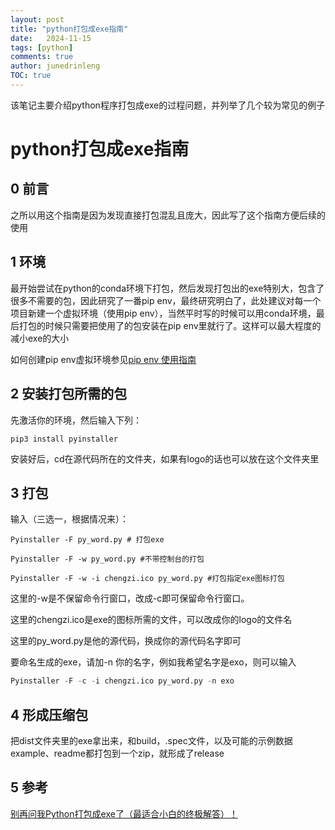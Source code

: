 ```yaml
---
layout: post
title: "python打包成exe指南"
date:   2024-11-15
tags: [python]
comments: true
author: junedrinleng
TOC: true
---
```


该笔记主要介绍python程序打包成exe的过程问题，并列举了几个较为常见的例子
<!-- more -->

# python打包成exe指南

## 0 前言

之所以用这个指南是因为发现直接打包混乱且庞大，因此写了这个指南方便后续的使用

## 1 环境

最开始尝试在python的conda环境下打包，然后发现打包出的exe特别大，包含了很多不需要的包，因此研究了一番pip env，最终研究明白了，此处建议对每一个项目新建一个虚拟环境（使用pip env），当然平时写的时候可以用conda环境，最后打包的时候只需要把使用了的包安装在pip env里就行了。这样可以最大程度的减小exe的大小

如何创建pip env虚拟环境参见[pip env 使用指南](./pip_env_how_to_use.md)

## 2 安装打包所需的包

先激活你的环境，然后输入下列：

~~~
pip3 install pyinstaller
~~~

安装好后，cd在源代码所在的文件夹，如果有logo的话也可以放在这个文件夹里

## 3 打包

输入（三选一，根据情况来）：

~~~
Pyinstaller -F py_word.py # 打包exe

Pyinstaller -F -w py_word.py #不带控制台的打包

Pyinstaller -F -w -i chengzi.ico py_word.py #打包指定exe图标打包
~~~

这里的-w是不保留命令行窗口，改成-c即可保留命令行窗口。

这里的chengzi.ico是exe的图标所需的文件，可以改成你的logo的文件名

这里的py_word.py是他的源代码，换成你的源代码名字即可

要命名生成的exe，请加-n 你的名字，例如我希望名字是exo，则可以输入

~~~python
Pyinstaller -F -c -i chengzi.ico py_word.py -n exo
~~~

## 4 形成压缩包

把dist文件夹里的exe拿出来，和build，.spec文件，以及可能的示例数据example、readme都打包到一个zip，就形成了release

## 5 参考

[别再问我Python打包成exe了（最适合小白的终极解答）！](https://zhuanlan.zhihu.com/p/370914926)
